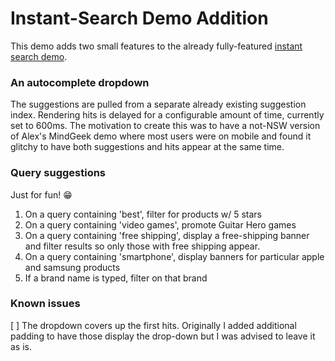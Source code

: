 Instant-Search Demo Addition
====================

This demo adds two small features to the already fully-featured [instant search demo](https://github.com/algolia/instant-search-demo).

### An autocomplete dropdown
The suggestions are pulled from a separate already existing suggestion index.  Rendering hits is delayed for a configurable amount of time, currently set to 600ms.  The motivation to create this was to have a not-NSW version of Alex's MindGeek demo where most users were on mobile and found it glitchy to have both suggestions and hits appear at the same time. 


### Query suggestions
Just for fun! 😁 
1) On a query containing 'best', filter for products w/ 5 stars
2) On a query containing 'video games', promote Guitar Hero games
3) On a query containing 'free shipping', display a free-shipping banner and filter results so only those with free shipping appear.
4) On a query containing 'smartphone', display banners for particular apple and samsung products
5) If a brand name is typed, filter on that brand

### Known issues
[ ] The dropdown covers up the first hits. Originally I added additional padding to have those display the drop-down but I was advised to leave it as is.


